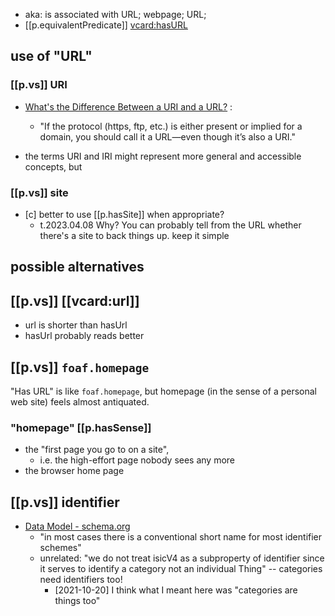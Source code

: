 
- aka: is associated with URL; webpage; URL;
- [[p.equivalentPredicate]] [vcard:hasURL](http://www.w3.org/2006/vcard/ns#hasURL)

## use of "URL"

### [[p.vs]] URI

- [What's the Difference Between a URI and a URL?](https://danielmiessler.com/study/difference-between-uri-url/) :
  - "If the protocol (https, ftp, etc.) is either present or implied for a domain, you should call it a URL—even though it’s also a URI."

- the terms URI and IRI might represent more general and accessible concepts, but

### [[p.vs]] site

- [c] better to use [[p.hasSite]] when appropriate? 
  - t.2023.04.08 Why? You can probably tell from the URL whether there's a site to back things up. keep it simple

## possible alternatives

## [[p.vs]] [[vcard:url]]

- url is shorter than hasUrl
- hasUrl probably reads better

## [[p.vs]] `foaf.homepage` 

"Has URL" is like `foaf.homepage`, but homepage (in the sense of a personal web site) feels almost antiquated. 

### "homepage" [[p.hasSense]] 

- the "first page you go to on a site",
  - i.e. the high-effort page nobody sees any more
- the browser home page

##  [[p.vs]] identifier

- [Data Model - schema.org](https://schema.org/docs/datamodel.html#identifierBg)
  - "in most cases there is a conventional short name for most identifier schemes"
  - unrelated: "we do not treat isicV4 as a subproperty of identifier since it serves to identify a category not an individual Thing" -- categories need identifiers too!
    - [2021-10-20] I think what I meant here was "categories are things too"





